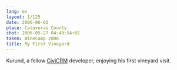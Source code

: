```yaml
---
lang: en
layout: 1/125
date: 2006-06-02
place: Calaveras County
shot: 2006-05-27 04:49:54+02
taken: WineCamp 2006
title: My First Vineyard
---
```


Kurund, a fellow [CiviCRM](http://civicrm.org/) developer, enjoying his first vineyard visit.
